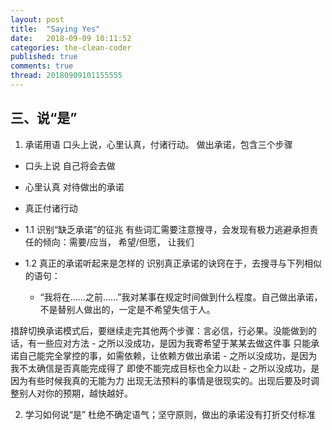 ```yaml
---
layout: post
title:  "Saying Yes"
date:   2018-09-09 10:11:52
categories: the-clean-coder
published: true
comments: true
thread: 20180909101155555
---
```

三、说“是”
---

1. 承诺用语
口头上说，心里认真，付诸行动。
做出承诺，包含三个步骤
  - 口头上说  自己将会去做
  - 心里认真  对待做出的承诺
  - 真正付诸行动


  - 1.1 识别“缺乏承诺”的征兆
有些词汇需要注意搜寻，会发现有极力逃避承担责任的倾向：需要/应当， 希望/但愿， 让我们

  - 1.2 真正的承诺听起来是怎样的
    识别真正承诺的诀窍在于，去搜寻与下列相似的语句：
    -    “我将在……之前……”我对某事在规定时间做到什么程度。自己做出承诺，不是替别人做出的，一定是不希望失信于人。

  措辞切换承诺模式后，要继续走完其他两个步骤：言必信，行必果。没能做到的话，有一些应对方法
    - 之所以没成功，是因为我寄希望于某某去做这件事
              只能承诺自己能完全掌控的事，如需依赖，让依赖方做出承诺
    - 之所以没成功，是因为我不太确信是否真能完成得了
              即使不能完成目标也全力以赴
    - 之所以没成功，是因为有些时候我真的无能为力
                出现无法预料的事情是很现实的。出现后要及时调整别人对你的预期，越快越好。

2. 学习如何说“是”
杜绝不确定语气；坚守原则，做出的承诺没有打折交付标准
